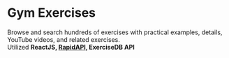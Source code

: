 # Gym Exercises
Browse and search hundreds of exercises with practical examples, details, YouTube videos, and related exercises.  
Utilized <b>ReactJS, [RapidAPI](https://rapidapi.com/), ExerciseDB API</b> 
